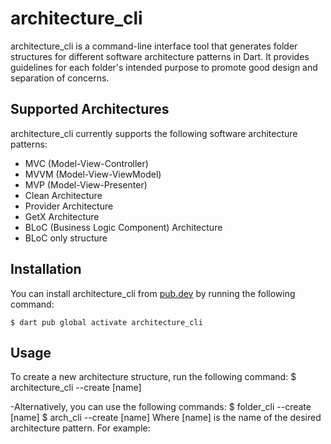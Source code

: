 # architecture_cli

architecture_cli is a command-line interface tool that generates folder structures for different software architecture patterns in Dart. It provides guidelines for each folder's intended purpose to promote good design and separation of concerns.

## Supported Architectures

architecture_cli currently supports the following software architecture patterns:

- MVC (Model-View-Controller)
- MVVM (Model-View-ViewModel)
- MVP (Model-View-Presenter)
- Clean Architecture
- Provider Architecture
- GetX Architecture
- BLoC (Business Logic Component) Architecture
- BLoC only structure

## Installation

You can install architecture_cli from [pub.dev](https://pub.dev/packages/architecture_cli) by running the following command:
```console style="background-color: black;"
$ dart pub global activate architecture_cli
```
## Usage

To create a new architecture structure, run the following command:
$ architecture_cli --create [name]

-Alternatively, you can use the following commands:
$ folder_cli --create [name]
$ arch_cli --create [name]
Where [name] is the name of the desired architecture pattern. For example:




